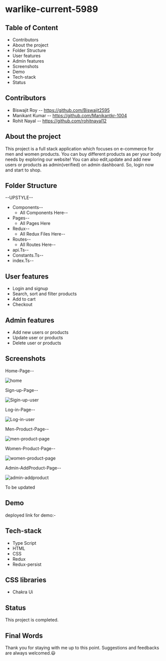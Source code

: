 # warlike-current-5989
## Table of Content

- Contributors
- About the project
- Folder Structure
- User features
- Admin features
- Screenshots
- Demo
- Tech-stack
- Status

## Contributors
- Biswajit Roy -- https://github.com/Biswajit2595
- Manikant Kumar -- https://github.com/Manikantkr-1004
- Rohit Nayal -- https://github.com/rohitnayal12


## About the project

This project is a full stack application which focuses on e-commerce for men and women products. You can buy different products as per your body needs by exploring our website! You can also edit,update and add new users or products as admin(verified) on admin dashboard. So, login now  and start to shop.  

## Folder Structure

--UPSTYLE--

- Components--
  - All Components Here--
- Pages--
  - All Pages Here
- Redux--
  - All Redux Files Here--
- Routes--
  - All Routes Here--
- api.Ts--
- Constants.Ts--
- index.Ts--

## User features
- Login and signup
- Search, sort and filter products
- Add to cart
- Checkout 

## Admin features
- Add new users or products
- Update user or products
- Delete user or products  

## Screenshots

Home-Page--

![home](https://github.com/Biswajit2595/warlike-current-5989/assets/119488668/f8eda93c-1fe4-4ed3-9c6f-3fc23a8ecdf6)

Sign-up-Page--

![Sigin-up-user](https://github.com/Biswajit2595/warlike-current-5989/assets/119488668/e3e3ad7b-0614-4526-ba17-c1541fcac9b8)


Log-in-Page--

![Log-in-user](https://github.com/Biswajit2595/warlike-current-5989/assets/119488668/f4bf27e6-a9a0-4fb0-bfa8-979778e7a015)


Men-Product-Page--

![men-product-page](https://github.com/Biswajit2595/warlike-current-5989/assets/119488668/48e48da1-503f-48cd-b1c8-eb230bd75afc)

Women-Product-Page--

![women-product-page](https://github.com/Biswajit2595/warlike-current-5989/assets/119488668/707baae4-5e4b-45d2-ab80-5436594a4b6a)

Admin-AddProduct-Page--

![admin-addproduct](https://github.com/Biswajit2595/warlike-current-5989/assets/119488668/36fffd1c-084a-4276-bfa2-4687b032c113)





To be updated
## Demo

deployed link for demo:-

## Tech-stack

- Type Script
- HTML
- CSS
- Redux
- Redux-persist


## CSS libraries
- Chakra Ui


## Status

This project is completed. 
## Final Words

Thank you for staying with me up to this point. Suggestions and feedbacks are always welcomed.😃
